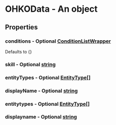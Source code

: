 

# OHKOData - An object



## Properties



### conditions - Optional [ConditionListWrapper](ConditionListWrapper)



Defaults to {}



### skill - Optional [string](string)



### entityTypes - Optional [EntityType[]](EntityType[])



### displayName - Optional [string](string)



### entitytypes - Optional [EntityType[]](EntityType[])



### displayname - Optional [string](string)

